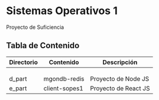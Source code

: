 # Sistemas Operativos 1

Proyecto de Suficiencia



## Tabla de Contenido

| Directorio | Contenido     | Descripción          |
| ---------- | ------------- | -------------------- |
|            |               |                      |
|            |               |                      |
|            |               |                      |
| d_part     | mgondb-redis  | Proyecto de Node JS  |
| e_part     | client-sopes1 | Proyecto de React JS |

